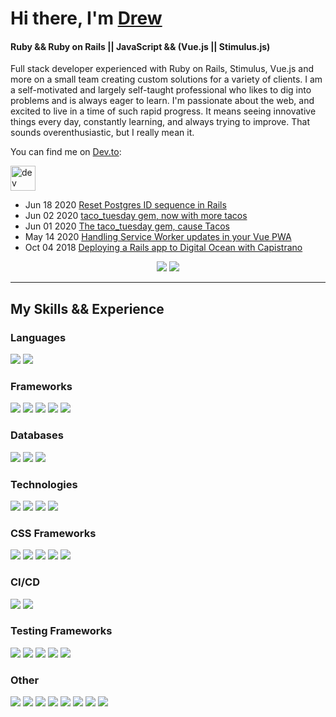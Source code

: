 # Hi there, I'm [Drew](https://www.drbragg.ninja/)

#### Ruby && Ruby on Rails || JavaScript && (Vue.js || Stimulus.js)

Full stack developer experienced with Ruby on Rails, Stimulus, Vue.js and more on a small team creating custom solutions for a variety of clients. I am a self-motivated and largely self-taught professional who likes to dig into problems and is always eager to learn. I'm passionate about the web, and excited to live in a time of such rapid progress. It means seeing innovative things every day, constantly learning, and always trying to improve. That sounds overenthusiastic, but I really mean it.

You can find me on [Dev.to](https://dev.to/):

[<img src='https://d2fltix0v2e0sb.cloudfront.net/dev-badge.svg' alt='dev' height='40'>](https://dev.to/DRBragg)

- Jun 18 2020 [Reset Postgres ID sequence in Rails ](https://dev.to/drbragg/reset-postgres-id-sequence-in-rails-3pld)
- Jun 02 2020 [taco_tuesday gem, now with more tacos](https://dev.to/drbragg/tacotuesday-gem-now-with-more-tacos-d0)
- Jun 01 2020 [The taco_tuesday gem, cause Tacos](https://dev.to/drbragg/the-tacotuesday-gem-cause-tacos-fdo)
- May 14 2020 [Handling Service Worker updates in your Vue PWA](https://dev.to/drbragg/handling-service-worker-updates-in-your-vue-pwa-1pip)
- Oct 04 2018 [Deploying a Rails app to Digital Ocean with Capistrano](https://dev.to/drbragg/deploying-a-rails-app-to-digital-ocean-with-capistrano-2e1k)


<p align="center">

<img src="https://visitor-badge.laobi.icu/badge?page_id=DRBragg.DRBragg" />

<img src="https://img.shields.io/badge/dynamic/json?color=brightgreen&label=followers&query=followers&url=https%3A%2F%2Fapi.github.com%2Fusers%2FDRBragg" />

</p>

<hr>

## My Skills && Experience

### Languages

![](https://img.shields.io/badge/Ruby-informational?style=flat&logo=ruby&logoColor=white&color=CC342D)
![](https://img.shields.io/badge/JavaScript-informational?style=flat&logo=javascript&logoColor=white&color=F7DF1E)

### Frameworks

![](https://img.shields.io/badge/Ruby_on_Rails-informational?style=flat&logo=ruby-on-rails&logoColor=white&color=CC0000)
![](https://img.shields.io/badge/Vue-informational?style=flat&logo=vue.js&logoColor=white&color=4FC08D)
![](https://img.shields.io/badge/Stimulus-informational?style=flat&logo=basecamp&logoColor=white&color=d9c6a4)
![](https://img.shields.io/badge/Node.js-informational?style=flat&logo=node.js&logoColor=white&color=339933)
![](https://img.shields.io/badge/React-informational?style=flat&logo=react&logoColor=white&color=61DAFB)

### Databases

![](https://img.shields.io/badge/PostgreSQL-informational?style=flat&logo=postgresql&logoColor=white&color=336791)
![](https://img.shields.io/badge/MySQL-informational?style=flat&logo=mysql&logoColor=white&color=4479A1)
![](https://img.shields.io/badge/MongoDB-informational?style=flat&logo=mongodb&logoColor=white&color=47A248)

### Technologies

![](https://img.shields.io/badge/HTML5-informational?style=flat&logo=html5&logoColor=white&color=E34F26)
![](https://img.shields.io/badge/CSS3-informational?style=flat&logo=css3&logoColor=white&color=1572B6)
![](https://img.shields.io/badge/JSON-informational?style=flat&logo=json&logoColor=white&color=000000)
![](https://img.shields.io/badge/JWT-informational?style=flat&logo=json-web-tokens&logoColor=white&color=000000)


### CSS Frameworks

![](https://img.shields.io/badge/Material_Design-informational?style=flat&logo=material-design&logoColor=white&color=757575)
![](https://img.shields.io/badge/Bulma-informational?style=flat&logo=bulma&logoColor=white&color=00D1B2)
![](https://img.shields.io/badge/Bootstrap-informational?style=flat&logo=bootstrap&logoColor=white&color=563D7C)
![](https://img.shields.io/badge/TailwindCSS-informational?style=flat&logo=tailwind-css&logoColor=white&color=38B2AC)
![](https://img.shields.io/badge/Vuetify-informational?style=flat&logo=vue.js&logoColor=white&color=1867C0)

### CI/CD
 
 ![](https://img.shields.io/badge/GitHub_Actions-informational?style=flat&logo=github-actions&logoColor=white&color=2088FF)
 ![](https://img.shields.io/badge/Travis_CI-informational?style=flat&logo=travis-ci&logoColor=white&color=3EAAAf)

### Testing Frameworks

![](https://img.shields.io/badge/RSpec-informational?style=flat&logo=google-search-console&logoColor=white&color=CC342D)
![](https://img.shields.io/badge/Minitest-informational?style=flat&logo=google-search-console&logoColor=white&color=CC0000)
![](https://img.shields.io/badge/Jasmine-informational?style=flat&logo=jasmine&logoColor=white&color=8A4182)
![](https://img.shields.io/badge/Capybara-informational?style=flat&logo=google-search-console&logoColor=white&color=C791D7)
![](https://img.shields.io/badge/Selenium-informational?style=flat&logo=google-search-console&logoColor=white&color=00b400)

### Other

![](https://img.shields.io/badge/Linux-informational?style=flat&logo=linux&logoColor=white&color=FCC624)
![](https://img.shields.io/badge/Ubuntu-informational?style=flat&logo=ubuntu&logoColor=white&color=b43c12)
![](https://img.shields.io/badge/Netlify-informational?style=flat&logo=netlify&logoColor=white&color=00C7B7)
![](https://img.shields.io/badge/Serverless-informational?style=flat&logo=serverless&logoColor=white&color=FD5750)
![](https://img.shields.io/badge/NGINX-informational?style=flat&logo=nginx&logoColor=white&color=269539)
![](https://img.shields.io/badge/Digital_Ocean-informational?style=flat&logo=digitalocean&logoColor=white&color=0080FF)
![](https://img.shields.io/badge/AWS-informational?style=flat&logo=amazon-aws&logoColor=white&color=232F3E)
![](https://img.shields.io/badge/Sentry-informational?style=flat&logo=sentry&logoColor=white&color=FB4226)
